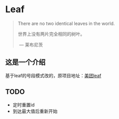 # Leaf

> There are no two identical leaves in the world.
>
> 世界上没有两片完全相同的树叶。
>
> ​								— 莱布尼茨


## 这是一个介绍

基于leaf的号段模式改的，原项目地址：[美团leaf](https://github.com/Meituan-Dianping/Leaf)


## TODO
- 定时重置id
- 到达最大值后重新开始
